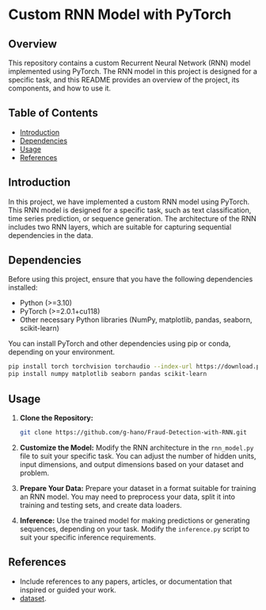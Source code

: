 # Custom RNN Model with PyTorch

## Overview
This repository contains a custom Recurrent Neural Network (RNN) model implemented using PyTorch. The RNN model in this project is designed for a specific task, and this README provides an overview of the project, its components, and how to use it.

## Table of Contents
- [Introduction](#introduction)
- [Dependencies](#dependencies)
- [Usage](#usage)
- [References](#references)

## Introduction
In this project, we have implemented a custom RNN model using PyTorch. This RNN model is designed for a specific task, such as text classification, time series prediction, or sequence generation. The architecture of the RNN includes two RNN layers, which are suitable for capturing sequential dependencies in the data.

## Dependencies
Before using this project, ensure that you have the following dependencies installed:
- Python (>=3.10)
- PyTorch (>=2.0.1+cu118)
- Other necessary Python libraries (NumPy, matplotlib, pandas, seaborn, scikit-learn)

You can install PyTorch and other dependencies using pip or conda, depending on your environment.

```bash
pip install torch torchvision torchaudio --index-url https://download.pytorch.org/whl/cu118
pip install numpy matplotlib seaborn pandas scikit-learn
```

## Usage
1. **Clone the Repository:**
   ```bash
   git clone https://github.com/g-hano/Fraud-Detection-with-RNN.git
   ```

2. **Customize the Model:**
   Modify the RNN architecture in the `rnn_model.py` file to suit your specific task. You can adjust the number of hidden units, input dimensions, and output dimensions based on your dataset and problem.

3. **Prepare Your Data:**
   Prepare your dataset in a format suitable for training an RNN model. You may need to preprocess your data, split it into training and testing sets, and create data loaders.

4. **Inference:**
   Use the trained model for making predictions or generating sequences, depending on your task. Modify the `inference.py` script to suit your specific inference requirements.


## References
- Include references to any papers, articles, or documentation that inspired or guided your work.
- [dataset](https://www.kaggle.com/datasets/nelgiriyewithana/credit-card-fraud-detection-dataset-2023).
